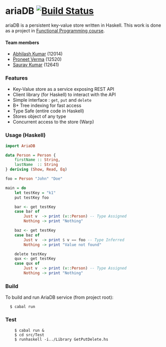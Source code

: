 # ariaDB [![Build Status](https://travis-ci.org/proneetv/ariaDB.svg?branch=master)](https://travis-ci.org/proneetv/ariaDB)
ariaDB is a persistent key-value store written in Haskell. This work is done as a project in [Functional Programming course](http://cse.iitk.ac.in/users/ppk/teaching/Functional-Programming/index.html).

#### Team members
- [Abhilash Kumar](https://github.com/abhilak) (12014)
- [Proneet Verma](https://github.com/proneetv) (12520)
- [Saurav Kumar](https://github.com/2020saurav) (12641)


### Features
- Key-Value store as a service exposing REST API
- Client library (for Haskell) to interact with the API
- Simple interface : `get`, `put` and `delete`
- B+ Tree indexing for fast access
- Type Safe (entire code in Haskell)
- Stores object of any type
- Concurrent access to the store (Warp)

### Usage (Haskell)
```haskell
import AriaDB

data Person = Person {
    firstName :: String,
    lastName  :: String
} deriving (Show, Read, Eq)

foo = Person "John" "Doe"

main = do
    let testKey = "k1"
    put testKey foo

    bar <- get testKey
    case bar of
        Just v  -> print (v::Person) -- Type Assigned
        Nothing -> print "Nothing"

    baz <- get testKey
    case baz of
        Just v  -> print $ v == foo -- Type Inferred
        Nothing -> print "Value not found"

    delete testKey
    qux <- get testKey
    case qux of
        Just v  -> print (v::Person) -- Type Assigned
        Nothing -> print "Nothing"
```

### Build
To build and run AriaDB service (from project root):
```shell
  $ cabal run
```

### Test
```shell
	$ cabal run &
	$ cd src/Test
	$ runhaskell -i../Library GetPutDelete.hs
```
